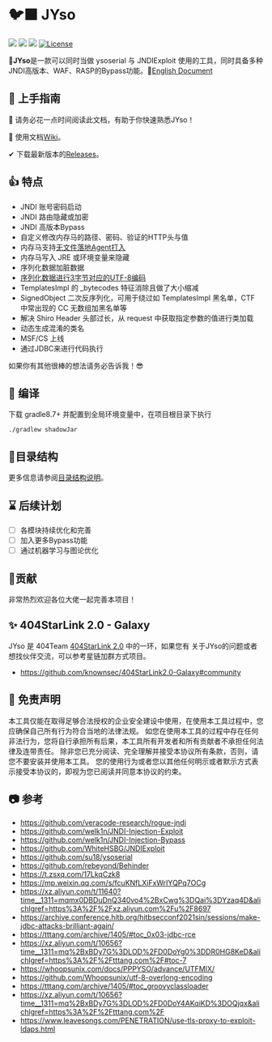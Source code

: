# 🐦‍⬛ JYso

![](https://img.shields.io/badge/JDK-1.6+-orange)
![](https://img.shields.io/badge/gradle-8.7-blue)
![](https://img.shields.io/badge/SDL-Groovy-green)
[![License](https://img.shields.io/github/license/shmilylty/OneForAll)](https://github.com/shmilylty/OneForAll/tree/master/LICENSE)

👊**JYso**是一款可以同时当做 ysoserial 与 JNDIExploit 使用的工具，同时具备多种JNDI高版本、WAF、RASP的Bypass功能。📝[English Document](README_EN.md)

## 🚀 上手指南

📢 请务必花一点时间阅读此文档，有助于你快速熟悉JYso！

🧐 使用文档[Wiki](https://github.com/qi4L/JYso/wiki)。

✔ 下载最新版本的[Releases](https://github.com/qi4L/JYso/releases)。

## 👍 特点

+ JNDI 账号密码启动
+ JNDI 路由隐藏或加密
+ JNDI 高版本Bypass
+ 自定义修改内存马的路径、密码、验证的HTTP头与值
+ 内存马支持[无文件落地Agent打入](https://xz.aliyun.com/t/10075?time__1311=mq%2BxBD9QDQe4yDBkPoN%2BuDAO%3DnB5x&alichlgref=https%3A%2F%2Fxz.aliyun.com%2Fsearch%3Fkeyword%3Drebeyond)
+ 内存马写入 JRE 或环境变量来隐藏
+ 序列化数据加脏数据
+ [序列化数据进行3字节对应的UTF-8编码](https://whoopsunix.com/docs/PPPYSO/advance/UTFMIX/)
+ TemplatesImpl 的 _bytecodes 特征消除且做了大小缩减
+ SignedObject 二次反序列化，可用于绕过如 TemplatesImpl 黑名单，CTF 中常出现的 CC 无数组加黑名单等
+ 解决 Shiro Header 头部过长，从 request 中获取指定参数的值进行类加载
+ 动态生成混淆的类名
+ MSF/CS 上线
+ 通过JDBC来进行代码执行

如果你有其他很棒的想法请务必告诉我！😎

## 🐯 编译

下载 gradle8.7+ 并配置到全局环境变量中，在项目根目录下执行

```shell
./gradlew shadowJar
```

## 🌲目录结构

更多信息请参阅[目录结构说明](docs/directory_structure.md)。

## ⌛ 后续计划

- [ ] 各模块持续优化和完善
- [ ] 加入更多Bypass功能
- [ ] 通过机器学习与图论优化

## 🙏贡献

非常热烈欢迎各位大佬一起完善本项目！

## ✨ 404StarLink 2.0 - Galaxy

JYso 是 404Team [404StarLink 2.0](https://github.com/knownsec/404StarLink) 中的一环，如果您有 关于JYso的问题或者想找伙伴交流，可以参考星链加群方式项目。

+ https://github.com/knownsec/404StarLink2.0-Galaxy#community

## 📜 免责声明

本工具仅能在取得足够合法授权的企业安全建设中使用，在使用本工具过程中，您应确保自己所有行为符合当地的法律法规。
如您在使用本工具的过程中存在任何非法行为，您将自行承担所有后果，本工具所有开发者和所有贡献者不承担任何法律及连带责任。
除非您已充分阅读、完全理解并接受本协议所有条款，否则，请您不要安装并使用本工具。
您的使用行为或者您以其他任何明示或者默示方式表示接受本协议的，即视为您已阅读并同意本协议的约束。

## 📷 参考

- https://github.com/veracode-research/rogue-jndi
- https://github.com/welk1n/JNDI-Injection-Exploit
- https://github.com/welk1n/JNDI-Injection-Bypass
- https://github.com/WhiteHSBG/JNDIExploit
- https://github.com/su18/ysoserial
- https://github.com/rebeyond/Behinder
- https://t.zsxq.com/17LkqCzk8
- https://mp.weixin.qq.com/s/fcuKNfLXiFxWrIYQPq7OCg
- https://xz.aliyun.com/t/11640?time__1311=mqmx0DBDuDnQ340vo4%2BxCwg%3DQai%3DYzaq4D&alichlgref=https%3A%2F%2Fxz.aliyun.com%2Fu%2F8697
- https://archive.conference.hitb.org/hitbsecconf2021sin/sessions/make-jdbc-attacks-brilliant-again/
- https://tttang.com/archive/1405/#toc_0x03-jdbc-rce
- https://xz.aliyun.com/t/10656?time__1311=mq%2BxBDy7G%3DLOD%2FD0DoYg0%3DDR0HG8KeD&alichlgref=https%3A%2F%2Ftttang.com%2F#toc-7
- https://whoopsunix.com/docs/PPPYSO/advance/UTFMIX/
- https://github.com/Whoopsunix/utf-8-overlong-encoding
- https://tttang.com/archive/1405/#toc_groovyclassloader
- https://xz.aliyun.com/t/10656?time__1311=mq%2BxBDy7G%3DLOD%2FD0DoY4AKqiKD%3DOQjqx&alichlgref=https%3A%2F%2Ftttang.com%2F
- https://www.leavesongs.com/PENETRATION/use-tls-proxy-to-exploit-ldaps.html

